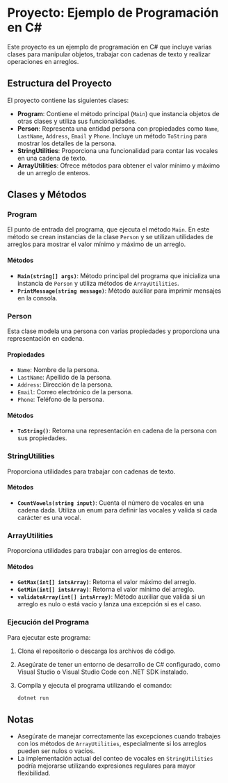 
# Proyecto: Ejemplo de Programación en C#

Este proyecto es un ejemplo de programación en C# que incluye varias clases para manipular objetos, trabajar con cadenas de texto y realizar operaciones en arreglos. 

## Estructura del Proyecto

El proyecto contiene las siguientes clases:

- **Program**: Contiene el método principal (`Main`) que instancia objetos de otras clases y utiliza sus funcionalidades.
- **Person**: Representa una entidad persona con propiedades como `Name`, `LastName`, `Address`, `Email` y `Phone`. Incluye un método `ToString` para mostrar los detalles de la persona.
- **StringUtilities**: Proporciona una funcionalidad para contar las vocales en una cadena de texto.
- **ArrayUtilities**: Ofrece métodos para obtener el valor mínimo y máximo de un arreglo de enteros.

## Clases y Métodos

### Program
El punto de entrada del programa, que ejecuta el método `Main`. En este método se crean instancias de la clase `Person` y se utilizan utilidades de arreglos para mostrar el valor mínimo y máximo de un arreglo.

#### Métodos

- **`Main(string[] args)`**: Método principal del programa que inicializa una instancia de `Person` y utiliza métodos de `ArrayUtilities`.
- **`PrintMessage(string message)`**: Método auxiliar para imprimir mensajes en la consola.

### Person
Esta clase modela una persona con varias propiedades y proporciona una representación en cadena.

#### Propiedades

- `Name`: Nombre de la persona.
- `LastName`: Apellido de la persona.
- `Address`: Dirección de la persona.
- `Email`: Correo electrónico de la persona.
- `Phone`: Teléfono de la persona.

#### Métodos

- **`ToString()`**: Retorna una representación en cadena de la persona con sus propiedades.

### StringUtilities
Proporciona utilidades para trabajar con cadenas de texto.

#### Métodos

- **`CountVowels(string input)`**: Cuenta el número de vocales en una cadena dada. Utiliza un enum para definir las vocales y valida si cada carácter es una vocal.

### ArrayUtilities
Proporciona utilidades para trabajar con arreglos de enteros.

#### Métodos

- **`GetMax(int[] intsArray)`**: Retorna el valor máximo del arreglo.
- **`GetMin(int[] intsArray)`**: Retorna el valor mínimo del arreglo.
- **`validateArray(int[] intsArray)`**: Método auxiliar que valida si un arreglo es nulo o está vacío y lanza una excepción si es el caso.

### Ejecución del Programa

Para ejecutar este programa:

1. Clona el repositorio o descarga los archivos de código.
2. Asegúrate de tener un entorno de desarrollo de C# configurado, como Visual Studio o Visual Studio Code con .NET SDK instalado.
3. Compila y ejecuta el programa utilizando el comando:

    ```bash
    dotnet run
    ```

## Notas

- Asegúrate de manejar correctamente las excepciones cuando trabajes con los métodos de `ArrayUtilities`, especialmente si los arreglos pueden ser nulos o vacíos.
- La implementación actual del conteo de vocales en `StringUtilities` podría mejorarse utilizando expresiones regulares para mayor flexibilidad.

